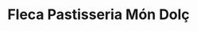 ---
title: "Fleca Pastisseria Món Dolç"
url: /el-catllar/fleca-pastisseria-mon-dolc/
shop: panadería
---